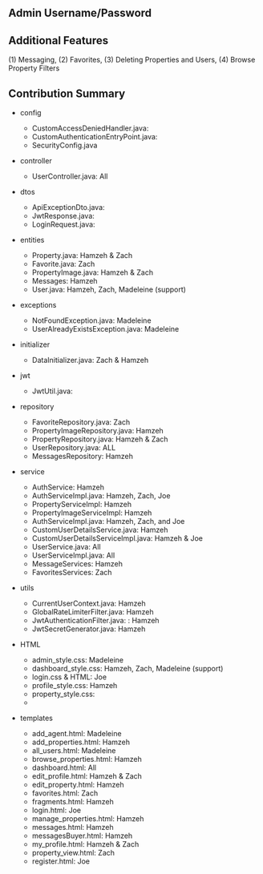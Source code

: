 ## Admin Username/Password

## Additional Features
(1) Messaging, (2) Favorites, (3) Deleting Properties and Users, (4) Browse Property Filters

## Contribution Summary
- config
  - CustomAccessDeniedHandler.java: 
  - CustomAuthenticationEntryPoint.java: 
  - SecurityConfig.java
- controller
  - UserController.java: All
- dtos
  - ApiExceptionDto.java: 
  - JwtResponse.java: 
  - LoginRequest.java: 
- entities
  - Property.java: Hamzeh & Zach
  - Favorite.java: Zach 
  - PropertyImage.java: Hamzeh & Zach
  - Messages: Hamzeh
  - User.java: Hamzeh, Zach, Madeleine (support)
- exceptions
  - NotFoundException.java: Madeleine 
  - UserAlreadyExistsException.java: Madeleine
- initializer
  - DataInitializer.java: Zach & Hamzeh 
- jwt
  - JwtUtil.java: 
- repository
  - FavoriteRepository.java: Zach
  - PropertyImageRepository.java: Hamzeh
  - PropertyRepository.java: Hamzeh & Zach
  - UserRepository.java: ALL
  - MessagesRepository: Hamzeh
- service
  - AuthService: Hamzeh
  - AuthServiceImpl.java: Hamzeh, Zach, Joe
  - PropertyServiceImpl: Hamzeh
  - PropertyImageServiceImpl: Hamzeh
  - AuthServiceImpl.java: Hamzeh, Zach, and Joe
  - CustomUserDetailsService.java: Hamzeh
  - CustomUserDetailsServiceImpl.java: Hamzeh & Joe
  - UserService.java: All
  - UserServiceImpl.java: All
  - MessageServices: Hamzeh
  - FavoritesServices: Zach
- utils
  - CurrentUserContext.java: Hamzeh
  - GlobalRateLimiterFilter.java: Hamzeh
  - JwtAuthenticationFilter.java: : Hamzeh
  - JwtSecretGenerator.java: Hamzeh

- HTML 
  - admin_style.css: Madeleine
  - dashboard_style.css: Hamzeh, Zach, Madeleine (support)
  - login.css & HTML: Joe
  - profile_style.css: Hamzeh
  - property_style.css: 
  - 
- templates
  - add_agent.html: Madeleine
  - add_properties.html: Hamzeh
  - all_users.html: Madeleine
  - browse_properties.html: Hamzeh
  - dashboard.html: All
  - edit_profile.html: Hamzeh & Zach
  - edit_property.html: Hamzeh
  - favorites.html: Zach
  - fragments.html: Hamzeh
  - login.html: Joe
  - manage_properties.html: Hamzeh
  - messages.html: Hamzeh
  - messagesBuyer.html: Hamzeh
  - my_profile.html: Hamzeh & Zach
  - property_view.html: Zach
  - register.html: Joe
